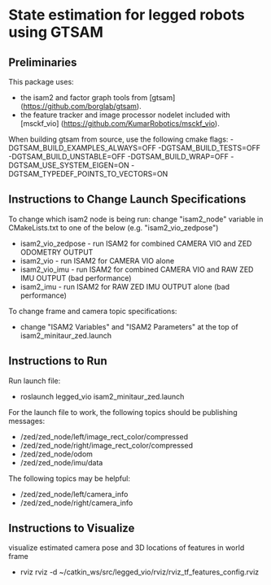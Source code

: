 # State estimation for legged robots using GTSAM

## Preliminaries

This package uses: 
* the isam2 and factor graph tools from [gtsam] (https://github.com/borglab/gtsam).
* the feature tracker and image processor nodelet included with [msckf_vio] (https://github.com/KumarRobotics/msckf_vio).

When building gtsam from source, use the following cmake flags: -DGTSAM_BUILD_EXAMPLES_ALWAYS=OFF -DGTSAM_BUILD_TESTS=OFF -DGTSAM_BUILD_UNSTABLE=OFF -DGTSAM_BUILD_WRAP=OFF -DGTSAM_USE_SYSTEM_EIGEN=ON -DGTSAM_TYPEDEF_POINTS_TO_VECTORS=ON

## Instructions to Change Launch Specifications

To change which isam2 node is being run:
change "isam2_node" variable in CMakeLists.txt to one of the below (e.g. "isam2_vio_zedpose")
- isam2_vio_zedpose - run ISAM2 for combined CAMERA VIO and ZED ODOMETRY OUTPUT 
- isam2_vio - run ISAM2 for CAMERA VIO alone
- isam2_vio_imu - run ISAM2 for combined CAMERA VIO and RAW ZED IMU OUTPUT (bad performance)
- isam2_imu - run ISAM2 for RAW ZED IMU OUTPUT alone (bad performance)

To change frame and camera topic specifications:
- change "ISAM2 Variables" and "ISAM2 Parameters" at the top of isam2_minitaur_zed.launch

## Instructions to Run 

Run launch file:
- roslaunch legged_vio isam2_minitaur_zed.launch

For the launch file to work, the following topics should be publishing messages:
- /zed/zed_node/left/image_rect_color/compressed
- /zed/zed_node/right/image_rect_color/compressed
- /zed/zed_node/odom
- /zed/zed_node/imu/data

The following topics may be helpful:
- /zed/zed_node/left/camera_info
- /zed/zed_node/right/camera_info

## Instructions to Visualize

visualize estimated camera pose and 3D locations of features in world frame
- rviz rviz -d ~/catkin_ws/src/legged_vio/rviz/rviz_tf_features_config.rviz 
